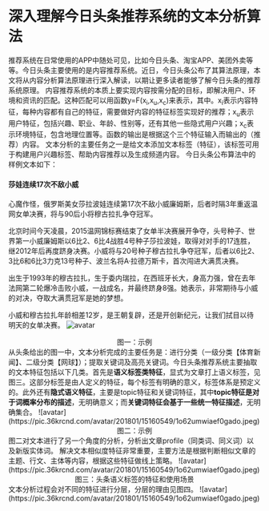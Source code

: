 # 深入理解今日头条推荐系统的文本分析算法
推荐系统在日常使用的APP中随处可见，比如今日头条、淘宝APP、美团外卖等等。今日头条主要使用的是内容推荐系统。近日，今日头条公布了其算法原理，本文将从内容分析算法原理进行深入解读，以期让更多读者能够了解今日头条的推荐系统原理。
内容推荐系统的本质上要实现内容按需分配的目标，即解决用户、环境和资讯的匹配。这种匹配可以用函数y=F(x<sub>i</sub>,x<sub>u</sub>,x<sub>c</sub>)来表示，其中。x<sub>i</sub>表示内容特征，每种内容都有自己的特征，需要做好内容的特征标签实现好的推荐；x<sub>u</sub>表示用户特征，包括兴趣、职业、年龄、性别等，还有其他一些隐式用户兴趣；x<sub>c</sub>表示环境特征，包含地理位置等。函数的输出是根据这个三个特征输入而输出的（推荐）内容。
文本分析的主要任务之一是给文本添加文本标签（特征），该标签可用于构建用户兴趣标签、帮助内容推荐以及生成频道内容。
今日头条公布算法中的样例文本如下：
#### 莎娃连续17次不敌小威
心魔作怪，俄罗斯美女莎拉波娃连续第17次不敌小威廉姆斯，后者时隔3年重返温网女单决赛，将与90后小将穆古拉扎争夺冠军。

北京时间今天凌晨，2015温网锦标赛结束了女单半决赛展开争夺，头号种子、世界第一小威廉姆斯以6比2、6比4战胜4号种子莎拉波娃，取得对对手的17连胜，继2012年后再度跻身决赛。小威将与20号种子穆古拉扎争夺冠军，后者以6比2、3比6和6比3力克13号种子、波兰名将A·拉德万斯卡，首次闯进大满贯决赛。

出生于1993年的穆古拉扎，生于委内瑞拉，在西班牙长大，身高力强，曾在去年法网第二轮爆冷击败小威，一战成名，并最终跻身8强。她表示，非常期待与小威的对决，夺取大满贯冠军是她的梦想。

小威和穆古拉扎年龄相差12岁，是王朝复辟，还是开创新纪元，让我们拭目以待明天的女单决赛。
![avatar](https://pic.36krcnd.com/avatar/201801/15160538/rnky59il2od10fn9.jpeg)
<center>图一：示例</center>
从头条给出的图一中，文本分析完成的主要任务是：进行分类（一级分类【体育新闻】、二级分类【网球】）；提取关键词及高亮关键词。今日头条推荐系统主要抽取的文本特征包括以下几类。首先是<b>语义标签类特征</b>，显式为文章打上语义标签，见图三。这部分标签是由人定义的特征，每个标签有明确的意义，标签体系是预定义的。此外还有<b>隐式语义特征</b>，主要是topic特征和关键词特征，其中<b>topic特征是对于词概率分布的描述</b>，无明确意义；而<b>关键词特征会基于一些统一特征描述</b>，无明确集合。
![avatar](https://pic.36krcnd.com/avatar/201801/15160549/1o62umwiaef0gado.jpeg)
<center>图二：示例</center>
图二对文本进行了另一个角度的分析，分析出文章profile（同类词、同义词）以及新版实体词。
解决文本相似度特征非常重要，主要方法是根据判断相似文章的主题、行文、主体等内容，根据这些特征做线上策略。
![avatar](https://pic.36krcnd.com/avatar/201801/15160549/1o62umwiaef0gado.jpeg)
<center>图三：头条语义标签的特征和使用场景</center>
文本分析过程会对不同的特征进行分层，分层的理由见图四。
![avatar](https://pic.36krcnd.com/avatar/201801/15160549/1o62umwiaef0gado.jpeg)
